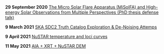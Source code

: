 
**29 September 2020**
[The Micro Solar Flare Apparatus (MiSolFA) and High-energy Solar Observations from Multiple Perspectives (PhD thesis defense talk)](https://elastufka.github.io/presentations/The%20Micro%20Solar%20Flare%20Apparatus%20(MiSolFA)%20and%20High-energy%20Solar%20Observations%20From%20Multiple%20Perspectives.html#/)


**9 March 2021**
[SKA SDC2 Truth Catalog Exploration & De-Noising Attemps](https://elastufka.github.io/presentations/SKA%20Data%20Challenge%202.slides.html#/)


**9 April 2021**
[NuSTAR temperature and loci curves](https://elastufka.github.io/presentations/NuSTAR%20temperature%20response%20and%20loci%20curves.slides.html#/)

**11 May 2021**
[AIA + XRT + NuSTAR DEM](https://elastufka.github.io/presentations/AIA+XRT+NuSTAR%20DEM.slides.html#/)


